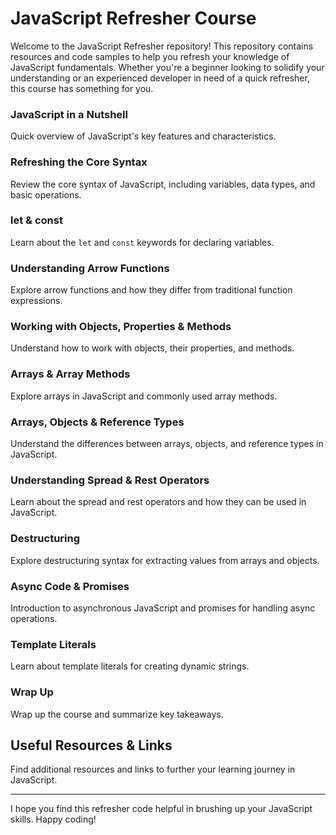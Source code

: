 # JavaScript Refresher Course

Welcome to the JavaScript Refresher repository! This repository contains resources and code samples to help you refresh your knowledge of JavaScript fundamentals. Whether you're a beginner looking to solidify your understanding or an experienced developer in need of a quick refresher, this course has something for you.



### JavaScript in a Nutshell


Quick overview of JavaScript's key features and characteristics.

### Refreshing the Core Syntax


Review the core syntax of JavaScript, including variables, data types, and basic operations.

### let & const


Learn about the `let` and `const` keywords for declaring variables.

### Understanding Arrow Functions



Explore arrow functions and how they differ from traditional function expressions.

### Working with Objects, Properties & Methods



Understand how to work with objects, their properties, and methods.

### Arrays & Array Methods



Explore arrays in JavaScript and commonly used array methods.

### Arrays, Objects & Reference Types



Understand the differences between arrays, objects, and reference types in JavaScript.

### Understanding Spread & Rest Operators



Learn about the spread and rest operators and how they can be used in JavaScript.

### Destructuring



Explore destructuring syntax for extracting values from arrays and objects.

### Async Code & Promises



Introduction to asynchronous JavaScript and promises for handling async operations.

### Template Literals


Learn about template literals for creating dynamic strings.

### Wrap Up



Wrap up the course and summarize key takeaways.

## Useful Resources & Links

Find additional resources and links to further your learning journey in JavaScript.

---

I hope you find this refresher code helpful in brushing up your JavaScript skills. Happy coding!
